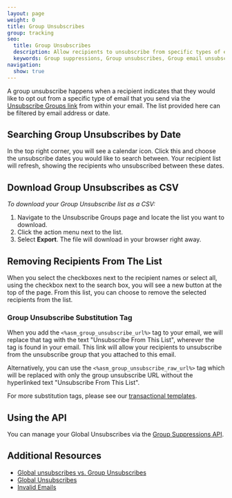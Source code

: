 ```yaml
---
layout: page
weight: 0
title: Group Unsubscribes
group: tracking
seo:
  title: Group Unsubscribes
  description: Allow recipients to unsubscribe from specific types of email you send, rather than everything you send, and stay out of the spam folder.
  keywords: Group suppressions, Group unsubscribes, Group email unsubscribe, Group email suppression
navigation:
  show: true
---
```


A group unsubscribe happens when a recipient indicates that they would like to opt out from a specific type of email that you send via the [Unsubscribe Groups link](#group-unsubscribe-substitution-tag) from within your email. The list provided here can be filtered by email address or date.

## 	Searching Group Unsubscribes by Date
 	
In the top right corner, you will see a calendar icon. Click this and choose the unsubscribe dates you would like to search between. Your recipient list will refresh, showing the recipients who unsubscribed between these dates.

## 	Download Group Unsubscribes as CSV
 	
*To download your Group Unsubscribe list as a CSV:*

1. Navigate to the Unsubscribe Groups page and locate the list you want to download. 
1. Click the action menu next to the list.
1. Select **Export**. The file will download in your browser right away.

## 	Removing Recipients From The List
 	
When you select the checkboxes next to the recipient names or select all, using the checkbox next to the search box, you will see a new button at the top of the page. From this list, you can choose to remove the selected recipients from the list.

 ### 	Group Unsubscribe Substitution Tag
 	
When you add the `<%asm_group_unsubscribe_url%>` tag to your email, we will replace that tag with the text "Unsubscribe From This List", wherever the tag is found in your email. This link will allow your recipients to unsubscribe from the unsubscribe group that you attached to this email.

Alternatively, you can use the `<%asm_group_unsubscribe_raw_url%>` tag which will be replaced with only the group unsubscribe URL without the hyperlinked text "Unsubscribe From This List".

For more substitution tags, please see our [transactional templates]({{root_url}}/help-support/sending-email/create-and-edit-transactional-templates/#adding-unsubscribe-links-to-a-template).

## 	Using the API
 	
You can manage your Global Unsubscribes via the [Group Suppressions API](https://sendgrid.com/docs/API_Reference/Web_API_v3/Suppression_Management/groups.html).

## 	Additional Resources
 	
- [Global unsubscribes vs. Group Unsubscribes]({{root_url}}/help-support/sending-email/index-suppressions/#suppressions-vs-unsubscribes)
- [Global Unsubscribes]({{root_url}}/help-support/sending-email/global-unsubscribes/)
- [Invalid Emails]({{root_url}}/help-support/sending-email/invalid-emails/)
